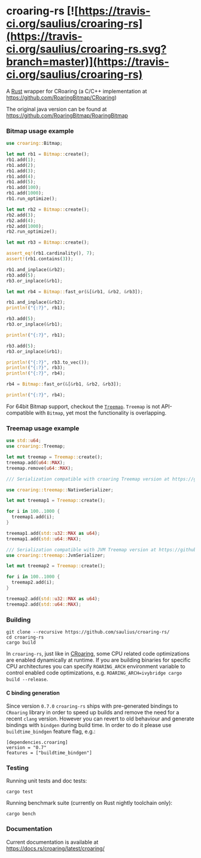 # croaring-rs [![https://travis-ci.org/saulius/croaring-rs](https://travis-ci.org/saulius/croaring-rs.svg?branch=master)](https://travis-ci.org/saulius/croaring-rs)
A [Rust](https://www.rust-lang.org) wrapper for CRoaring (a C/C++ implementation at https://github.com/RoaringBitmap/CRoaring)

The original java version can be found at https://github.com/RoaringBitmap/RoaringBitmap

### Bitmap usage example

```rust
use croaring::Bitmap;

let mut rb1 = Bitmap::create();
rb1.add(1);
rb1.add(2);
rb1.add(3);
rb1.add(4);
rb1.add(5);
rb1.add(100);
rb1.add(1000);
rb1.run_optimize();

let mut rb2 = Bitmap::create();
rb2.add(3);
rb2.add(4);
rb2.add(1000);
rb2.run_optimize();

let mut rb3 = Bitmap::create();

assert_eq!(rb1.cardinality(), 7);
assert!(rb1.contains(3));

rb1.and_inplace(&rb2);
rb3.add(5);
rb3.or_inplace(&rb1);

let mut rb4 = Bitmap::fast_or(&[&rb1, &rb2, &rb3]);

rb1.and_inplace(&rb2);
println!("{:?}", rb1);

rb3.add(5);
rb3.or_inplace(&rb1);

println!("{:?}", rb1);

rb3.add(5);
rb3.or_inplace(&rb1);

println!("{:?}", rb3.to_vec());
println!("{:?}", rb3);
println!("{:?}", rb4);

rb4 = Bitmap::fast_or(&[&rb1, &rb2, &rb3]);

println!("{:?}", rb4);
```

For 64bit Bitmap support, checkout the [`Treemap`](https://docs.rs/croaring/0.4.0/croaring/treemap/struct.Treemap.html). `Treemap` is not API-compatible with `Bitmap`, yet most the functionality is overlapping.

### Treemap usage example

```rust
use std::u64;
use croaring::Treemap;

let mut treemap = Treemap::create();
treemap.add(u64::MAX);
treemap.remove(u64::MAX);

/// Serialization compatible with croaring Treemap version at https://github.com/RoaringBitmap/CRoaring/blob/b88b002407b42fafaea23ea5009a54a24d1c1ed4/cpp/roaring64map.hh

use croaring::treemap::NativeSerializer;

let mut treemap1 = Treemap::create();

for i in 100..1000 {
  treemap1.add(i);
}

treemap1.add(std::u32::MAX as u64);
treemap1.add(std::u64::MAX);

/// Serialization compatible with JVM Treemap version at https://github.com/RoaringBitmap/RoaringBitmap/blob/34654b2d5c3e75e7f9bca1672f4c0b5800d60cf3/roaringbitmap/src/main/java/org/roaringbitmap/longlong/Roaring64NavigableMap.java
use croaring::treemap::JvmSerializer;

let mut treemap2 = Treemap::create();

for i in 100..1000 {
  treemap2.add(i);
}

treemap2.add(std::u32::MAX as u64);
treemap2.add(std::u64::MAX);
```

### Building

```
git clone --recursive https://github.com/saulius/croaring-rs/
cd croaring-rs
cargo build
```

In `croaring-rs`, just like in [CRoaring](https://github.com/RoaringBitmap/CRoaring/),
some CPU related code optimizations are enabled dynamically at runtime. If you are
building binaries for specific CPU architectures you can specify `ROARING_ARCH` environment 
variable to control enabled code optimizations, e.g. 
`ROARING_ARCH=ivybridge cargo build --release`.

#### C binding generation

Since version `0.7.0` `croaring-rs` ships with pre-generated bindings to `CRoaring` library
in order to speed up builds and remove the need for a recent `clang` version. However
you can revert to old behaviour and generate bindings with `bindgen` during build time. In
order to do it please use `buildtime_bindgen` feature flag, e.g.:

```
[dependencies.croaring]
version = "0.7"
features = ["buildtime_bindgen"]
```

### Testing

Running unit tests and doc tests:

```
cargo test
```

Running benchmark suite (currently on Rust nightly toolchain only):

```
cargo bench
```

### Documentation

Current documentation is available at https://docs.rs/croaring/latest/croaring/
